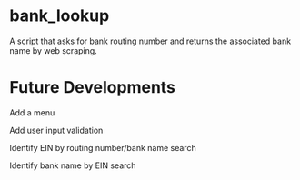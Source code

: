 # bank_lookup
A script that asks for bank routing number and returns the associated bank name by web scraping.


# Future Developments
Add a menu

Add user input validation

Identify EIN by routing number/bank name search

Identify bank name by EIN search
